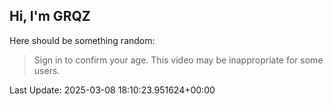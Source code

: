 ## Hi, I'm GRQZ
Here should be something random:  
> Sign in to confirm your age. This video may be inappropriate for some users.


Last Update: 2025-03-08 18:10:23.951624+00:00
